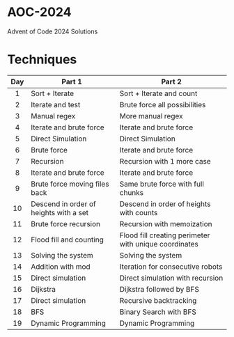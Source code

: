 # AOC-2024
Advent of Code 2024 Solutions

# Techniques
| Day | Part 1 | Part 2 |
| :---: | --- | --- |
| 1 | Sort + Iterate | Sort + Iterate and count |
| 2 | Iterate and test | Brute force all possibilities |
| 3 | Manual regex | More manual regex |
| 4 | Iterate and brute force | Iterate and brute force |
| 5 | Direct Simulation | Direct Simulation |
| 6 | Brute force | Iterate and brute force |
| 7 | Recursion | Recursion with 1 more case |
| 8 | Iterate and brute force | Iterate and brute force |
| 9 | Brute force moving files back | Same brute force with full chunks |
| 10 | Descend in order of heights with a set | Descend in order of heights with counts |
| 11 | Brute force recursion | Recursion with memoization |
| 12 | Flood fill and counting | Flood fill creating perimeter with unique coordinates |
| 13 | Solving the system | Solving the system |
| 14 | Addition with mod | Iteration for consecutive robots |
| 15 | Direct simulation | Direct simulation with recursion |
| 16 | Dijkstra | Dijkstra followed by BFS |
| 17 | Direct simulation | Recursive backtracking |
| 18 | BFS | Binary Search with BFS |
| 19 | Dynamic Programming | Dynamic Programming |